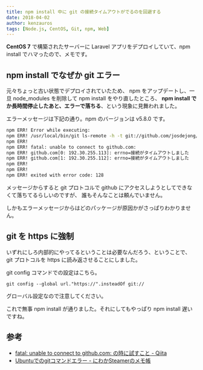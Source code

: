 ```yaml
---
title: npm install 中に git の接続タイムアウトがでるのを回避する
date: 2018-04-02
author: kenzauros
tags: [Node.js, CentOS, Git, npm, Web]
---
```


**CentOS 7** で構築されたサーバーに Laravel アプリをデプロイしていて、npm install でハマったので、メモです。

## npm install でなぜか git エラー

元々ちょっと古い状態でデプロイされていたため、 npm をアップデートし、一旦 node_modules を削除して npm install をやり直したところ、 **npm install でか長時間停止したあと、エラーで落ちる**、という現象に見舞われました。

エラーメッセージは下記の通り。npm のバージョンは v5.8.0 です。

```bash
npm ERR! Error while executing:
npm ERR! /usr/local/bin/git ls-remote -h -t git://github.com/josdejong/jsonlint.git
npm ERR! 
npm ERR! fatal: unable to connect to github.com:
npm ERR! github.com[0: 192.30.255.113]: errno=接続がタイムアウトしました
npm ERR! github.com[1: 192.30.255.112]: errno=接続がタイムアウトしました
npm ERR! 
npm ERR! 
npm ERR! exited with error code: 128
```

メッセージからすると git プロトコルで github にアクセスしようとしてできなくて落ちてるらしいのですが、 誰もそんなことは頼んでいません。

しかもエラーメッセージからはどのパッケージが原因かがさっぱりわかりません。

## git を https に強制

いずれにしろ内部的にやってるということは必要なんだろう、ということで、 git プロトコルを https に読み返させることにしました。

git config コマンドでの設定はこちら。

```
git config --global url."https://".insteadOf git://
```

グローバル設定なので注意してください。

これで無事 npm install が通りました。それにしてもやっぱり npm install 遅いですね。


## 参考

- [fatal: unable to connect to github.com: の時に試すこと - Qiita](https://qiita.com/task-k/items/6cf9b17e65771fbf9205)
- [Ubuntuでのgitコマンドエラー - にわかSteamerのメモ帳](http://aniharu.hatenablog.com/entry/2016/04/28/143847)